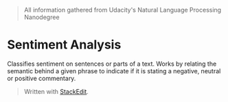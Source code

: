 > All information gathered from Udacity's Natural Language Processing Nanodegree

# Sentiment Analysis

Classifies sentiment on sentences or parts of a text. Works by relating the semantic behind a given phrase to indicate if it is stating a negative, neutral or positive commentary.

> Written with [StackEdit](https://stackedit.io/).
<!--stackedit_data:
eyJoaXN0b3J5IjpbLTIwODA3NDU0MTcsLTQ5MzcyMjAxOF19
-->